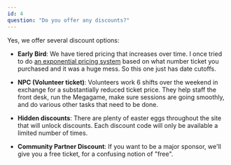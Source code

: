 ```yaml
---
id: 4
question: "Do you offer any discounts?"
---
```


Yes, we offer several discount options:

- **Early Bird**: We have tiered pricing that increases over time. I once tried to do <a href="https://bayesshammai.substack.com/i/147141321/weird-experimental-pricing-scheme" target="_blank"> an exponential pricing system</a> based on what number ticket you purchased and it was a huge mess. So this one just has date cutoffs. 

- **NPC (Volunteer ticket)**: Volunteers work 6 shifts over the weekend in exchange for a substantially reduced ticket price. They help staff the front desk, run the Megagame, make sure sessions are going smoothly, and do various other tasks that need to be done.

- **Hidden discounts**: There are plenty of easter eggs throughout the site that will unlock discounts. Each discount code will only be available a limited number of times.

- **Community Partner Discount**: If you want to be a major sponsor, we'll give you a free ticket, for a confusing notion of "free".
